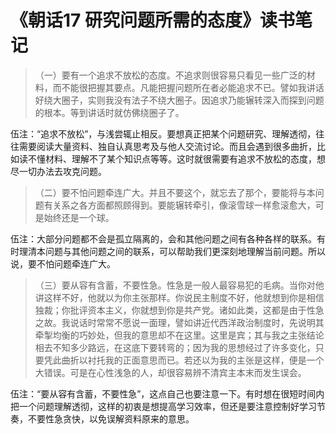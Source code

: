 # 《朝话17 研究问题所需的态度》读书笔记

> （一）要有一个追求不放松的态度。不追求则很容易只看见一些广泛的材料，而不能很把握其要点。凡能把握问题所在者必能追求不已。譬如我讲话好绕大圈子，实则我没有法子不绕大圈子。因追求乃能辗转深入而探到问题的根本。等到讲话时就仿佛绕圈子了。

伍注：“追求不放松”，与浅尝辄止相反。要想真正把某个问题研究、理解透彻，往往需要阅读大量资料、独自认真思考及与他人交流讨论。而且会遇到很多曲折，比如读不懂材料、理解不了某个知识点等等。这时就很需要有追求不放松的态度，想尽一切办法去攻克问题。

> （二）要不怕问题牵连广大。并且不要这个，就忘去了那个，要能将与本问题有关系之各方面都照顾得到。要能辗转牵引，像滚雪球一样愈滚愈大，可是始终还是一个球。

伍注：大部分问题都不会是孤立隔离的，会和其他问题之间有各种各样的联系。有时理清本问题与其他问题之间的联系，可以帮助我们更深刻地理解当前问题。所以说，要不怕问题牵连广大。

> （三）要从容有含蓄，不要性急。性急是一般人最容易犯的毛病。当你对他讲这样不好，他就以为你主张那样。你说民主制度不好，他就想到你是相信独裁；你批评资本主义，你就想到你是共产党。诸如此类，这都是由于性急之故。我说话时常常不愿说一面理，譬如讲近代西洋政治制度时，先说明其牵掣均衡的巧妙处，但我的意思却不在这里。这里是宾；其与我之主张结论相去不知多少路远，在这底下要转弯的；因为我的思想经过了许多变化，只要凭此曲折以衬托我的正面意思而已。若还以为我的主张是这样，便是一个大错误。可是在心性浅急的人，却很容易辨不清宾主本末而发生误会。

伍注：“要从容有含蓄，不要性急”，这点自己也要注意一下。有时想在很短时间内把一个问题理解透彻，这样的初衷是想提高学习效率，但还是要注意控制好学习节奏，不要性急贪快，以免误解资料原来的意思。
